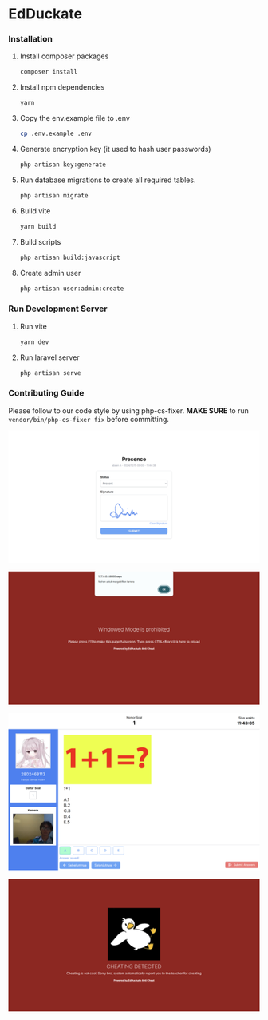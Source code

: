 # EdDuckate

### Installation

1. Install composer packages
    ```sh
    composer install
    ```

2. Install npm dependencies 
    ```sh
    yarn
    ```

3. Copy the env.example file to .env 
   ```sh
   cp .env.example .env
   ```

4. Generate encryption key (it used to hash user passwords)
    ```sh
    php artisan key:generate
    ```

5. Run database migrations to create all required tables.
    ```sh
    php artisan migrate
    ```
   
6. Build vite
    ```sh
    yarn build
    ```

7. Build scripts
    ```sh
    php artisan build:javascript
    ```

8. Create admin user
    ```sh
    php artisan user:admin:create
    ```

### Run Development Server

1. Run vite
    ```sh
    yarn dev
    ```

2. Run laravel server
    ```sh
    php artisan serve
    ```
   
### Contributing Guide

Please follow to our code style by using php-cs-fixer.
**MAKE SURE** to run `vendor/bin/php-cs-fixer fix` before committing.



![alt text](image-1.png)

![alt text](image-4.png)

![alt text](image-2.png)

![alt text](image-3.png)